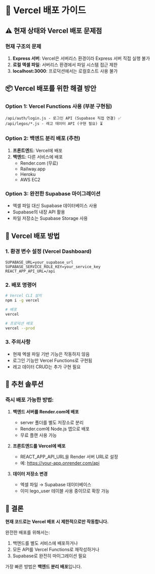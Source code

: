 # 🚀 Vercel 배포 가이드

## ⚠️ 현재 상태와 Vercel 배포 문제점

### 현재 구조의 문제
1. **Express 서버**: Vercel은 서버리스 환경이라 Express 서버 직접 실행 불가
2. **로컬 엑셀 파일**: 서버리스 환경에서 파일 시스템 접근 제한
3. **localhost:3000**: 프로덕션에서는 로컬호스트 사용 불가

## 📦 Vercel 배포를 위한 해결 방안

### Option 1: Vercel Functions 사용 (부분 구현됨)
```
/api/auth/login.js - 로그인 API (Supabase 직접 연결) ✅
/api/legos/*.js - 레고 데이터 API (구현 필요) ⏳
```

### Option 2: 백엔드 분리 배포 (추천)
1. **프론트엔드**: Vercel에 배포
2. **백엔드**: 다른 서비스에 배포
   - Render.com (무료)
   - Railway.app
   - Heroku
   - AWS EC2

### Option 3: 완전한 Supabase 마이그레이션
- 엑셀 파일 대신 Supabase 데이터베이스 사용
- Supabase의 내장 API 활용
- 파일 저장소는 Supabase Storage 사용

## 🔧 Vercel 배포 방법

### 1. 환경 변수 설정 (Vercel Dashboard)
```
SUPABASE_URL=your_supabase_url
SUPABASE_SERVICE_ROLE_KEY=your_service_key
REACT_APP_API_URL=/api
```

### 2. 배포 명령어
```bash
# Vercel CLI 설치
npm i -g vercel

# 배포
vercel

# 프로덕션 배포
vercel --prod
```

### 3. 주의사항
- 현재 엑셀 파일 기반 기능은 작동하지 않음
- 로그인 기능만 Vercel Functions로 구현됨
- 레고 데이터 CRUD는 추가 구현 필요

## 🎯 추천 솔루션

### 즉시 배포 가능한 방법:
1. **백엔드 서버를 Render.com에 배포**
   - server 폴더를 별도 저장소로 분리
   - Render.com에 Node.js 앱으로 배포
   - 무료 플랜 사용 가능

2. **프론트엔드를 Vercel에 배포**
   - REACT_APP_API_URL을 Render 서버 URL로 설정
   - 예: https://your-app.onrender.com/api

3. **데이터 저장소 변경**
   - 엑셀 파일 → Supabase 데이터베이스
   - 이미 lego_user 테이블 사용 중이므로 확장 가능

## 📝 결론

**현재 코드로는 Vercel 배포 시 제한적으로만 작동합니다.**

완전한 배포를 위해서는:
1. 백엔드를 별도 서비스에 배포하거나
2. 모든 API를 Vercel Functions로 재작성하거나
3. Supabase로 완전히 마이그레이션 필요

가장 빠른 방법은 **백엔드 분리 배포**입니다.